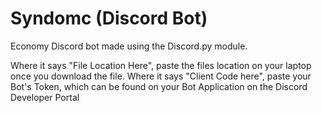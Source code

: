 # Syndomc (Discord Bot)

Economy Discord bot made using the Discord.py module.

Where it says "File Location Here", paste the files location on your laptop once you download the file.
Where it says "Client Code here", paste your Bot's Token, which can be found on your Bot Application on the Discord Developer Portal
